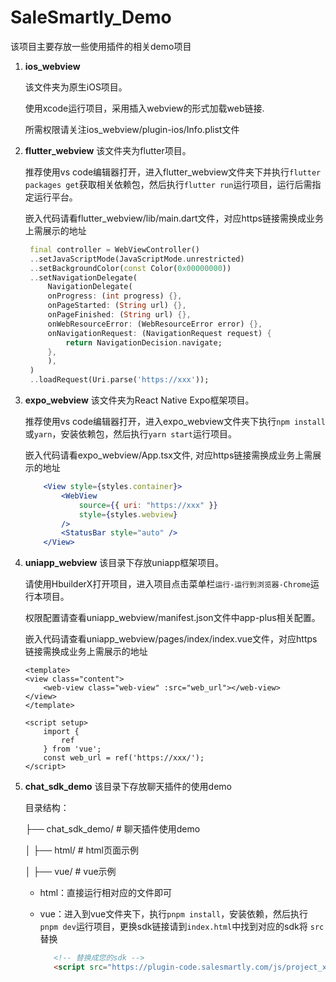 # SaleSmartly_Demo

该项目主要存放一些使用插件的相关demo项目

1. **ios_webview**

   该文件夹为原生iOS项目。

   使用xcode运行项目，采用插入webview的形式加载web链接.

   所需权限请关注ios_webview/plugin-ios/Info.plist文件
3. **flutter_webview**
   该文件夹为flutter项目。

   推荐使用vs code编辑器打开，进入flutter_webview文件夹下并执行`flutter packages get`获取相关依赖包，然后执行`flutter run`运行项目，运行后需指定运行平台。

   嵌入代码请看flutter_webview/lib/main.dart文件，对应https链接需换成业务上需展示的地址

   ```dart
    final controller = WebViewController()
    ..setJavaScriptMode(JavaScriptMode.unrestricted)
    ..setBackgroundColor(const Color(0x00000000))
    ..setNavigationDelegate(
        NavigationDelegate(
        onProgress: (int progress) {},
        onPageStarted: (String url) {},
        onPageFinished: (String url) {},
        onWebResourceError: (WebResourceError error) {},
        onNavigationRequest: (NavigationRequest request) {
            return NavigationDecision.navigate;
        },
        ),
    )
    ..loadRequest(Uri.parse('https://xxx'));
   ```
5. **expo_webview**
   该文件夹为React Native Expo框架项目。

   推荐使用vs code编辑器打开，进入expo_webview文件夹下执行`npm install`或`yarn`，安装依赖包，然后执行`yarn start`运行项目。

   嵌入代码请看expo_webview/App.tsx文件, 对应https链接需换成业务上需展示的地址

   ```jsx
       <View style={styles.container}>
           <WebView
               source={{ uri: "https://xxx" }}
               style={styles.webview}
           />
           <StatusBar style="auto" />
       </View>
   ```
6. **uniapp_webview**
    该目录下存放uniapp框架项目。

    请使用HbuilderX打开项目，进入项目点击菜单栏`运行-运行到浏览器-Chrome`运行本项目。

    权限配置请查看uniapp_webview/manifest.json文件中app-plus相关配置。

    嵌入代码请查看uniapp_webview/pages/index/index.vue文件，对应https链接需换成业务上需展示的地址

    ```
    <template>
	<view class="content">
		<web-view class="web-view" :src="web_url"></web-view>
	</view>
    </template>

    <script setup>
        import {
            ref
        } from 'vue';
        const web_url = ref('https://xxx/');
    </script>
    ```

7. **chat_sdk_demo**
   该目录下存放聊天插件的使用demo

   目录结构：

    ├── chat_sdk_demo/     # 聊天插件使用demo

    │   ├── html/          # html页面示例

    │   ├── vue/           # vue示例

   - html：直接运行相对应的文件即可

   - vue：进入到vue文件夹下，执行`pnpm install`，安装依赖，然后执行`pnpm dev`运行项目，更换sdk链接请到`index.html`中找到对应的sdk将 `src`替换
     ```html
        <!-- 替换成您的sdk -->
        <script src="https://plugin-code.salesmartly.com/js/project_xxxxxxxxx.js"></script>
     ```
